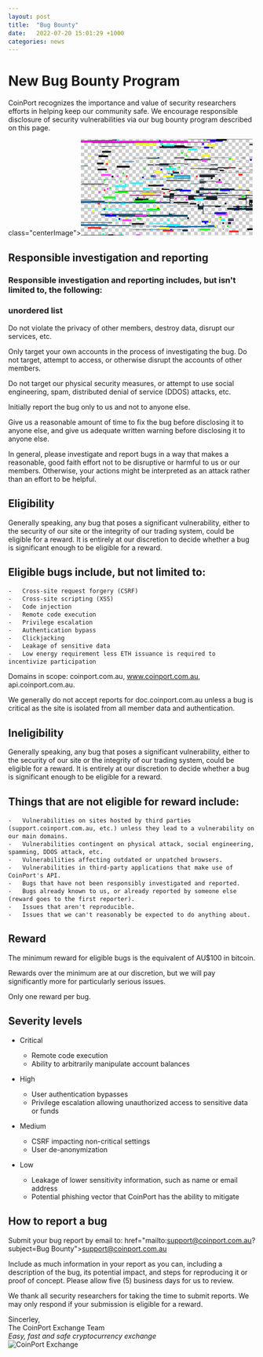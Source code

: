 ```yaml
---
layout: post
title:  "Bug Bounty"
date:   2022-07-20 15:01:29 +1000
categories: news
---
```

# New Bug Bounty Program

CoinPort recognizes the importance and value of security researchers efforts in helping keep our community safe. We encourage responsible disclosure of security vulnerabilities via our bug bounty program described on this page.

class="centerImage"><img src="../images/bug_bounty.jpg" alt="bug bounty" class="center" width="350px">

## Responsible investigation and reporting

### Responsible investigation and reporting includes, but isn't limited to, the following:

### unordered list

Do not violate the privacy of other members, destroy data, disrupt our services, etc.

Only target your own accounts in the process of investigating the bug. Do not target, attempt to access, or otherwise disrupt the accounts of other members.

Do not target our physical security measures, or attempt to use social engineering, spam, distributed denial of service (DDOS) attacks, etc.

Initially report the bug only to us and not to anyone else.

Give us a reasonable amount of time to fix the bug before disclosing it to anyone else, and give us adequate written warning before disclosing it to anyone else.

In general, please investigate and report bugs in a way that makes a reasonable, good faith effort not to be disruptive or harmful to us or our members. Otherwise, your actions might be interpreted as an attack rather than an effort to be helpful.

## Eligibility

Generally speaking, any bug that poses a significant vulnerability, either to the security of our site or the integrity of our trading system, could be eligible for a reward. It is entirely at our discretion to decide whether a bug is significant enough to be eligible for a reward.

## Eligible bugs include, but not limited to:

    -   Cross-site request forgery (CSRF)
    -   Cross-site scripting (XSS)
    -   Code injection
    -   Remote code execution
    -   Privilege escalation
    -   Authentication bypass
    -   Clickjacking
    -   Leakage of sensitive data
    -   Low energy requirement less ETH issuance is required to incentivize participation

Domains in scope: coinport.com.au, www.coinport.com.au, api.coinport.com.au.

We generally do not accept reports for doc.coinport.com.au unless a bug is critical as the site is isolated from all member data and authentication.

## Ineligibility

Generally speaking, any bug that poses a significant vulnerability, either to the security of our site or the integrity of our trading system, could be eligible for a reward. It is entirely at our discretion to decide whether a bug is significant enough to be eligible for a reward.

## Things that are not eligible for reward include:
    -   Vulnerabilities on sites hosted by third parties (support.coinport.com.au, etc.) unless they lead to a vulnerability on our main domains.
    -   Vulnerabilities contingent on physical attack, social engineering, spamming, DDOS attack, etc.
    -   Vulnerabilities affecting outdated or unpatched browsers.
    -   Vulnerabilities in third-party applications that make use of CoinPort's API.
    -   Bugs that have not been responsibly investigated and reported.
    -   Bugs already known to us, or already reported by someone else (reward goes to the first reporter).
    -   Issues that aren't reproducible.
    -   Issues that we can't reasonably be expected to do anything about.

## Reward

The minimum reward for eligible bugs is the equivalent of AU$100 in bitcoin.

Rewards over the minimum are at our discretion, but we will pay significantly more for particularly serious issues.

Only one reward per bug.

## Severity levels

  - Critical
    - Remote code execution
    - Ability to arbitrarily manipulate account balances

  - High
    - User authentication bypasses
    - Privilege escalation allowing unauthorized access to sensitive data or funds

  - Medium
    - CSRF impacting non-critical settings
    - User de-anonymization

  - Low
    - Leakage of lower sensitivity information, such as name or email address
    - Potential phishing vector that CoinPort has the ability to mitigate

## How to report a bug

Submit your bug report by email to:  href="mailto:support@coinport.com.au?subject=Bug Bounty">support@coinport.com.au

Include as much information in your report as you can, including a description of the bug, its potential impact,  and steps for reproducing it or proof of concept. Please allow five (5) business days for us to review.

We thank all security researchers for taking the time to submit reports. We may only respond if your submission is eligible for a reward.

Sincerley,<br>
The CoinPort Exchange Team<br>
*Easy, fast and safe cryptocurrency exchange* <br>
![CoinPort Exchange](https://doc.coinport.com.au/images/news/coinport-signature.png)
